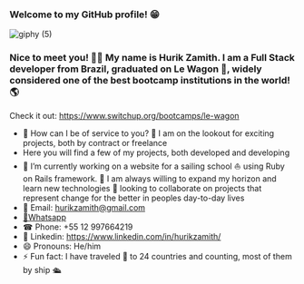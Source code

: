 ### Welcome to my GitHub profile! 😁




![giphy (5)](https://user-images.githubusercontent.com/93097561/228623271-accb9a89-2f88-416d-88d3-13367dff344b.gif)






### Nice to meet you! 🙋‍♂️ My name is Hurik Zamith. I am a Full Stack developer from Brazil, graduated on Le Wagon 🚐, widely considered one of the best bootcamp institutions in the world! 🌎
Check it out: https://www.switchup.org/bootcamps/le-wagon


- 🚀 How can I be of service to you? 🔎 I am on the lookout for exciting projects, both by contract or freelance  
- Here you will find a few of my projects, both developed and developing 
- 🔭 I’m currently working on a website for a sailing school ⛵ using Ruby on Rails framework. 🌱 I am always willing to expand my horizon and learn new technologies
👯 looking to collaborate on projects that represent change for the better in peoples day-to-day lives
- 📩 Email: hurikzamith@gmail.com 
- <a class="nav-link" href="https://wa.me/+5512997664219?text=Hi!%20I%20am%20at%20your%20GitHub%20profile%20%20de%20:)">📱Whatsapp</a>
- ☎ Phone: +55 12 997664219 
- 💼 Linkedin: https://www.linkedin.com/in/hurikzamith/
- 😄 Pronouns: He/him
- ⚡ Fun fact: I have traveled 🎒 to 24 countries and counting, most of them by ship  🛳

